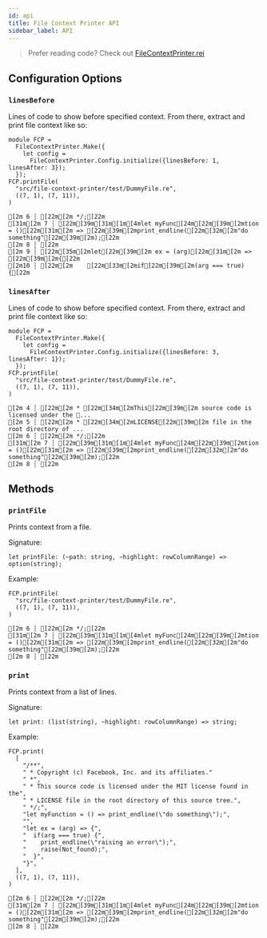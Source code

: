 ```yaml
---
id: api
title: File Context Printer API
sidebar_label: API
---
```


> Prefer reading code? Check out [FileContextPrinter.rei](https://github.com/facebookexperimental/reason-native/blob/master/src/file-context-printer/FileContextPrinter.rei)

## Configuration Options

### `linesBefore`

Lines of code to show before specified context.
From there, extract and print file context like so:

```reason
module FCP =
  FileContextPrinter.Make({
    let config =
      FileContextPrinter.Config.initialize({linesBefore: 1, linesAfter: 3});
  });
FCP.printFile(
  "src/file-context-printer/test/DummyFile.re",
  ((7, 1), (7, 11)),
)
```

```bash-ansi
[2m 6 ┆ [22m[2m */;[22m
[31m[2m 7 ┆ [22m[39m[31m[1m[4mlet myFunc[24m[22m[39m[2mtion = ()[22m[31m[2m => [22m[39m[2mprint_endline([22m[32m[2m"do something"[22m[39m[2m);[22m
[2m 8 ┆ [22m
[2m 9 ┆ [22m[35m[2mlet[22m[39m[2m ex = (arg)[22m[31m[2m => [22m[39m[2m{[22m
[2m10 ┆ [22m[2m    [22m[33m[2mif[22m[39m[2m(arg === true) {[22m
```

### `linesAfter`

Lines of code to show before specified context.
From there, extract and print file context like so:

```reason
module FCP =
  FileContextPrinter.Make({
    let config =
      FileContextPrinter.Config.initialize({linesBefore: 3, linesAfter: 1});
  });
FCP.printFile(
  "src/file-context-printer/test/DummyFile.re",
  ((7, 1), (7, 11)),
)
```

```bash-ansi
[2m 4 ┆ [22m[2m * [22m[34m[2mThis[22m[39m[2m source code is licensed under the ...
[2m 5 ┆ [22m[2m * [22m[34m[2mLICENSE[22m[39m[2m file in the root directory of ...
[2m 6 ┆ [22m[2m */;[22m
[31m[2m 7 ┆ [22m[39m[31m[1m[4mlet myFunc[24m[22m[39m[2mtion = ()[22m[31m[2m => [22m[39m[2mprint_endline([22m[32m[2m"do something"[22m[39m[2m);[22m
[2m 8 ┆ [22m
```

## Methods

### `printFile`

Prints context from a file.

Signature:

```reason
let printFile: (~path: string, ~highlight: rowColumnRange) => option(string);
```

Example:

```reason
FCP.printFile(
  "src/file-context-printer/test/DummyFile.re",
  ((7, 1), (7, 11)),
)
```

```bash-ansi
[2m 6 ┆ [22m[2m */;[22m
[31m[2m 7 ┆ [22m[39m[31m[1m[4mlet myFunc[24m[22m[39m[2mtion = ()[22m[31m[2m => [22m[39m[2mprint_endline([22m[32m[2m"do something"[22m[39m[2m);[22m
[2m 8 ┆ [22m
```

### `print`

Prints context from a list of lines.

Signature:

```reason
let print: (list(string), ~highlight: rowColumnRange) => string;
```

Example:

```reason
FCP.print(
  [
    "/**",
    " * Copyright (c) Facebook, Inc. and its affiliates."
    " *",
    " * This source code is licensed under the MIT license found in the",
    " * LICENSE file in the root directory of this source tree.",
    " */;",
    "let myFunction = () => print_endline(\"do something\");",
    "",
    "let ex = (arg) => {",
    "  if(arg === true) {",
    "    print_endline(\"raising an error\");",
    "    raise(Not_found);",
    "  }",
    "}",
  ],
  ((7, 1), (7, 11)),
)
```

```bash-ansi
[2m 6 ┆ [22m[2m */;[22m
[31m[2m 7 ┆ [22m[39m[31m[1m[4mlet myFunc[24m[22m[39m[2mtion = ()[22m[31m[2m => [22m[39m[2mprint_endline([22m[32m[2m"do something"[22m[39m[2m);[22m
[2m 8 ┆ [22m
```
